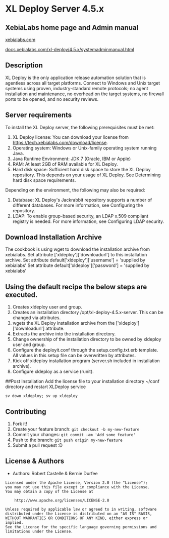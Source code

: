 
# XL Deploy Server 4.5.x
	

## XebiaLabs home page and Admin manual
[xebialabs.com](https://xebialabs.com)
 
[docs.xebialabs.com/xl-deploy/4.5.x/systemadminmanual.html](https://docs.xebialabs.com/xl-deploy/4.5.x/systemadminmanual.html)

## Description

XL Deploy is the only application release automation solution that is agentless across all target platforms. Connect to Windows and Unix target systems using proven, industry-standard remote protocols; no agent installation and maintenance, no overhead on the target systems, no firewall ports to be opened, and no security reviews.

## Server requirements
To install the XL Deploy server, the following prerequisites must be met:

1. XL Deploy license: You can download your license from https://tech.xebialabs.com/download/license.
2. Operating system: Windows or Unix-family operating system running Java.
3. Java Runtime Environment: JDK 7 (Oracle, IBM or Apple)
4. RAM: At least 2GB of RAM available for XL Deploy.
5. Hard disk space: Sufficient hard disk space to store the XL Deploy repository. This depends on your usage of XL Deploy. See Determining hard disk space requirements.
	
Depending on the environment, the following may also be required:

1. Database: XL Deploy's Jackrabbit repository supports a number of different databases. For more information, see Configuring the repository.
2. LDAP: To enable group-based security, an LDAP x.509 compliant registry is needed. For more information, see Configuring LDAP security.

## Download Installation Archive
The cookbook is using wget to download the installation archive from xebialabs. 
Set attribute ['xldeploy']['downloadurl'] to this installation archive.
Set attribute default['xldeploy']['username'] = 'supplied by xebialabs' 
Set attribute default['xldeploy']['password'] = 'supplied by xebialabs'

## Using the default recipe the below steps are executed.
1. Creates xldeploy user and group.
2. Creates an installation directory /opt/xl-deploy-4.5.x-server. This can be changed via attributes.
3. wgets the XL Deploy installation archive from the ['xldeploy']['downloadurl'] attribute.
4. Extracts the archive into the installation directory.
5. Change ownership of the installation directory to be owned by xldeploy user and group.
6. Configure the deployit.conf through the setup.config.txt.erb template. All values in this setup file can be overwritten by attributes.
7. Kick off xldeploy installation program (server.sh included in installation archive).
8. Configure xldeploy as a service (runit).

##Post Installation
Add the license file to your installation directory ~/conf directory and restart XLDeploy service

```sv down xldeploy; sv up xldeploy```

## Contributing

1. Fork it!
2. Create your feature branch: `git checkout -b my-new-feature`
3. Commit your changes: `git commit -am 'Add some feature'`
4. Push to the branch: `git push origin my-new-feature`
5. Submit a pull request :D

## License & Authors
- Authors: Robert Castelle & Bernie Durfee

```
Licensed under the Apache License, Version 2.0 (the "License");
you may not use this file except in compliance with the License.
You may obtain a copy of the License at

    http://www.apache.org/licenses/LICENSE-2.0
    
Unless required by applicable law or agreed to in writing, software
distributed under the License is distributed on an "AS IS" BASIS,
WITHOUT WARRANTIES OR CONDITIONS OF ANY KIND, either express or implied.
See the License for the specific language governing permissions and
limitations under the License.

```
